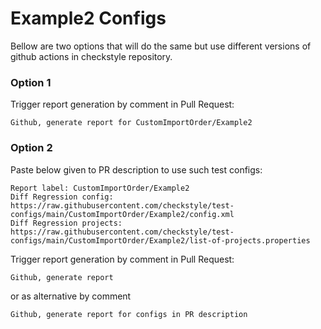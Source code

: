 # Example2 Configs

Bellow are two options that will do the same but use different versions
of github actions in checkstyle repository.


### Option 1
Trigger report generation by comment in Pull Request:
```
Github, generate report for CustomImportOrder/Example2
```

### Option 2

Paste below given to PR description to use such test configs:
```
Report label: CustomImportOrder/Example2
Diff Regression config: https://raw.githubusercontent.com/checkstyle/test-configs/main/CustomImportOrder/Example2/config.xml
Diff Regression projects: https://raw.githubusercontent.com/checkstyle/test-configs/main/CustomImportOrder/Example2/list-of-projects.properties
```

Trigger report generation by comment in Pull Request:
```
Github, generate report
```
or as alternative by comment
```
Github, generate report for configs in PR description
```
